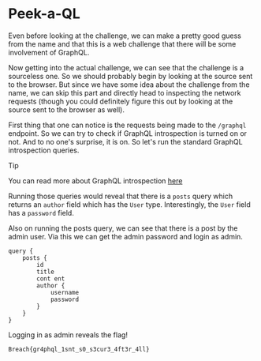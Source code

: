 # Peek-a-QL

Even before looking at the challenge, we can make a pretty good guess from the name and that this is a web challenge that there will be some involvement of GraphQL.

Now getting into the actual challenge, we can see that the challenge is a sourceless one. So we should probably begin by looking at the source sent to the browser. But since we have some idea about the challenge from the name, we can skip this part and directly head to inspecting the network requests (though you could definitely figure this out by looking at the source sent to the browser as well).

First thing that one can notice is the requests being made to the `/graphql` endpoint. So we can try to check if GraphQL introspection is turned on or not. And to no one's surprise, it is on. So let's run the standard GraphQL introspection queries.

> [!TIP]
> You can read more about GraphQL introspection [here](https://graphql.org/learn/introspection/)

Running those queries would reveal that there is a `posts` query which returns an `author` field which has the `User` type. Interestingly, the `User` field has a `password` field.

Also on running the posts query, we can see that there is a post by the admin user. Via this we can get the admin password and login as admin.

```gql
query {
    posts {
        id
        title
        cont ent
        author {
            username
            password
        }
    }
}
```

Logging in as admin reveals the flag!

`Breach{gr4phql_1snt_s0_s3cur3_4ft3r_4ll}`
